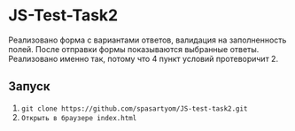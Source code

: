 # JS-Test-Task2

Реализовано форма с вариантами ответов, валидация на заполненность полей. После отправки формы показываются выбранные ответы. Реализовано именно так, потому что 4 пункт условий протеворичит 2.

## Запуск

1. `git clone https://github.com/spasartyom/JS-test-task2.git`
2. `Открыть в браузере index.html`